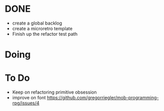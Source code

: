 # DONE
- create a global backlog
- create a microretro template
- Finish up the refactor test path

# Doing

# To Do
- Keep on refactoring primitive obsession
- improve on font https://github.com/gregorriegler/mob-programming-rpg/issues/4



